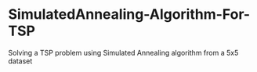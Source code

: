 # SimulatedAnnealing-Algorithm-For-TSP
Solving a TSP problem using Simulated Annealing algorithm from a 5x5 dataset
